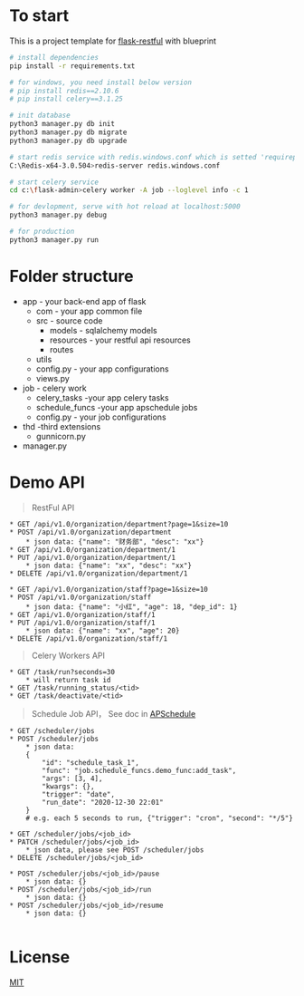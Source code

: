 
# To start

This is a project template for [flask-restful](https://github.com/flask-restful/flask-restful) with blueprint

```bash
# install dependencies
pip install -r requirements.txt

# for windows, you need install below version 
# pip install redis==2.10.6
# pip install celery==3.1.25 

# init database
python3 manager.py db init
python3 manager.py db migrate
python3 manager.py db upgrade

# start redis service with redis.windows.conf which is setted 'requirepass 123456'
C:\Redis-x64-3.0.504>redis-server redis.windows.conf

# start celery service
cd c:\flask-admin>celery worker -A job --loglevel info -c 1

# for devlopment, serve with hot reload at localhost:5000
python3 manager.py debug

# for production
python3 manager.py run

```

# Folder structure
* app - your back-end app of flask
    * com - your app common file 
    * src - source code
        * models - sqlalchemy models
        * resources - your restful api resources
        * routes
    * utils
    * config.py - your app configurations
    * views.py
* job - celery work
    * celery_tasks -your app celery tasks
    * schedule_funcs -your app apschedule jobs
    * config.py - your job configurations
* thd -third extensions
    * gunnicorn.py
* manager.py

# Demo API
> RestFul API
```
* GET /api/v1.0/organization/department?page=1&size=10
* POST /api/v1.0/organization/department
    * json data: {"name": "财务部", "desc": "xx"}
* GET /api/v1.0/organization/department/1
* PUT /api/v1.0/organization/department/1 
    * json data: {"name": "xx", "desc": "xx"}
* DELETE /api/v1.0/organization/department/1  

* GET /api/v1.0/organization/staff?page=1&size=10
* POST /api/v1.0/organization/staff
    * json data: {"name": "小红", "age": 18, "dep_id": 1}
* GET /api/v1.0/organization/staff/1
* PUT /api/v1.0/organization/staff/1 
    * json data: {"name": "xx", "age": 20}
* DELETE /api/v1.0/organization/staff/1  
```

> Celery Workers API
```
* GET /task/run?seconds=30
    * will return task id
* GET /task/running_status/<tid>
* GET /task/deactivate/<tid>
```

> Schedule Job API， See doc in [APSchedule](https://apscheduler.readthedocs.io/en/latest/userguide.html#basic-concepts)
```
* GET /scheduler/jobs
* POST /scheduler/jobs
    * json data: 
    {
        "id": "schedule_task_1", 
        "func": "job.schedule_funcs.demo_func:add_task", 
        "args": [3, 4], 
        "kwargs": {},
        "trigger": "date",
        "run_date": "2020-12-30 22:01"
    }
    # e.g. each 5 seconds to run, {"trigger": "cron", "second": "*/5"}

* GET /scheduler/jobs/<job_id>
* PATCH /scheduler/jobs/<job_id>
    * json data, please see POST /scheduler/jobs
* DELETE /scheduler/jobs/<job_id>
    
* POST /scheduler/jobs/<job_id>/pause
    * json data: {}
* POST /scheduler/jobs/<job_id>/run
    * json data: {}
* POST /scheduler/jobs/<job_id>/resume
    * json data: {}
 
```
 



# License
[MIT](http://opensource.org/licenses/MIT)
